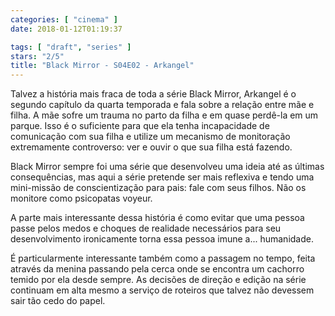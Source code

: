 ```yaml
---
categories: [ "cinema" ]
date: 2018-01-12T01:19:37

tags: [ "draft", "series" ]
stars: "2/5"
title: "Black Mirror - S04E02 - Arkangel"
---
```

Talvez a história mais fraca de toda a série Black Mirror, Arkangel é o segundo capítulo da quarta temporada e fala sobre a relação entre mãe e filha. A mãe sofre um trauma no parto da filha e em quase perdê-la em um parque. Isso é o suficiente para que ela tenha incapacidade de comunicação com sua filha e utilize um mecanismo de monitoração extremamente controverso: ver e ouvir o que sua filha está fazendo.

Black Mirror sempre foi uma série que desenvolveu uma ideia até as últimas consequências, mas aqui a série pretende ser mais reflexiva e tendo uma mini-missão de conscientização para pais: fale com seus filhos. Não os monitore como psicopatas voyeur.

A parte mais interessante dessa história é como evitar que uma pessoa passe pelos medos e choques de realidade necessários para seu desenvolvimento ironicamente torna essa pessoa imune a... humanidade.

É particularmente interessante também como a passagem no tempo, feita através da menina passando pela cerca onde se encontra um cachorro temido por ela desde sempre. As decisões de direção e edição na série continuam em alta mesmo a serviço de roteiros que talvez não devessem sair tão cedo do papel.
